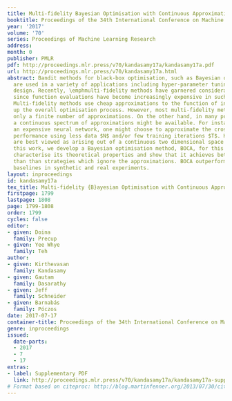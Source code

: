 ```yaml
---
title: Multi-fidelity Bayesian Optimisation with Continuous Approximations
booktitle: Proceedings of the 34th International Conference on Machine Learning
year: '2017'
volume: '70'
series: Proceedings of Machine Learning Research
address: 
month: 0
publisher: PMLR
pdf: http://proceedings.mlr.press/v70/kandasamy17a/kandasamy17a.pdf
url: http://proceedings.mlr.press/v70/kandasamy17a.html
abstract: Bandit methods for black-box optimisation, such as Bayesian optimisation,
  are used in a variety of applications including hyper-parameter tuning and experiment
  design. Recently, \emphmulti-fidelity methods have garnered considerable attention
  since function evaluations have become increasingly expensive in such applications.
  Multi-fidelity methods use cheap approximations to the function of interest to speed
  up the overall optimisation process. However, most multi-fidelity methods assume
  only a finite number of approximations. On the other hand, in many practical applications,
  a continuous spectrum of approximations might be available. For instance, when tuning
  an expensive neural network, one might choose to approximate the cross validation
  performance using less data $N$ and/or few training iterations $T$. Here, the approximations
  are best viewed as arising out of a continuous two dimensional space $(N,T)$. In
  this work, we develop a Bayesian optimisation method, BOCA, for this setting. We
  characterise its theoretical properties and show that it achieves better regret
  than than strategies which ignore the approximations. BOCA outperforms several other
  baselines in synthetic and real experiments.
layout: inproceedings
id: kandasamy17a
tex_title: Multi-fidelity {B}ayesian Optimisation with Continuous Approximations
firstpage: 1799
lastpage: 1808
page: 1799-1808
order: 1799
cycles: false
editor:
- given: Doina
  family: Precup
- given: Yee Whye
  family: Teh
author:
- given: Kirthevasan
  family: Kandasamy
- given: Gautam
  family: Dasarathy
- given: Jeff
  family: Schneider
- given: Barnabás
  family: Póczos
date: 2017-07-17
container-title: Proceedings of the 34th International Conference on Machine Learning
genre: inproceedings
issued:
  date-parts:
  - 2017
  - 7
  - 17
extras:
- label: Supplementary PDF
  link: http://proceedings.mlr.press/v70/kandasamy17a/kandasamy17a-supp.pdf
# Format based on citeproc: http://blog.martinfenner.org/2013/07/30/citeproc-yaml-for-bibliographies/
---
```

